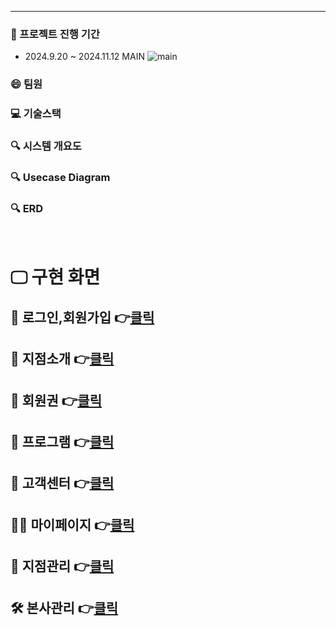 ___

### :date: 프로젝트 진행 기간
- 2024.9.20 ~ 2024.11.12
MAIN
![main](https://github.com/user-attachments/assets/2babbaa9-5f1e-47e1-bf73-67fefc05c85f)

### :smile: 팀원
  
### :computer: 기술스택

### :mag: 시스템 개요도

### :mag: Usecase Diagram

### :mag: ERD

<br>

# 🖵 구현 화면
## 👦 로그인,회원가입 👉[클릭](./docs/student.md)
## 🏢 지점소개 👉[클릭](./docs/student.md)
## 🎫 회원권 👉[클릭](./docs/student.md)
## 📅 프로그램 👉[클릭](./docs/admin.md)
## 💌 고객센터 👉[클릭](./docs/professor.md)
## 🙍‍♂️ 마이페이지 👉[클릭](./docs/student.md)
## 🔨 지점관리 👉[클릭](./docs/student.md)
## 🛠 본사관리 👉[클릭](./docs/student.md)


